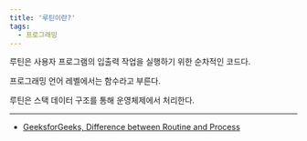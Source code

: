 ```yaml
---
title: '루틴이란?'
tags:
  - 프로그래밍
---
```


루틴은 사용자 프로그램의 입출력 작업을 실행하기 위한 순차적인 코드다.

프로그래밍 언어 레벨에서는 함수라고 부른다.

루틴은 스택 데이터 구조를 통해 운영체제에서 처리한다.

---

- [GeeksforGeeks, Difference between Routine and Process](https://www.geeksforgeeks.org/difference-between-routine-and-process/)
